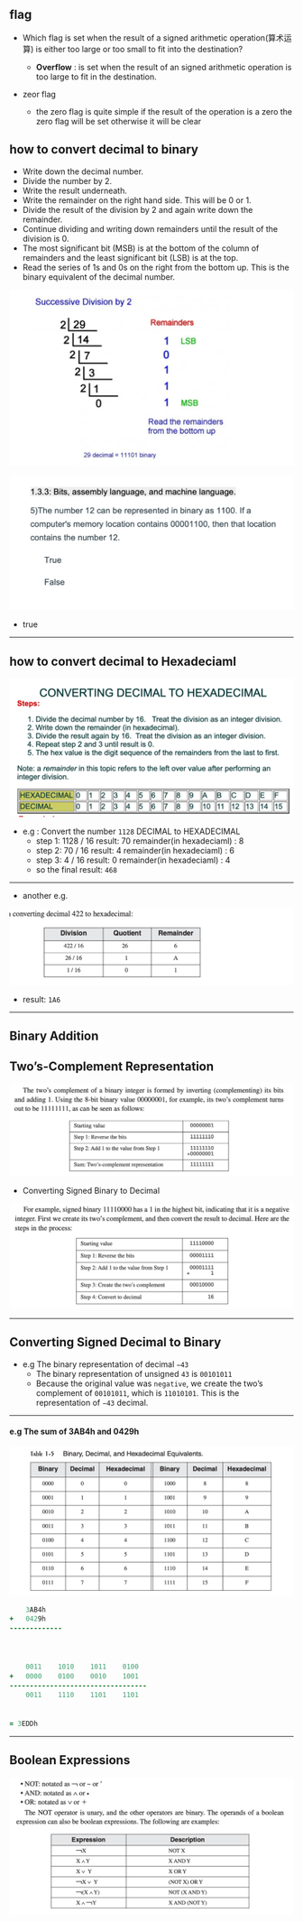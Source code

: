 ## flag

- Which flag is set when the result of a signed arithmetic operation(算术运算) is either too large or 
  too small to fit into the destination?
  - **Overflow** : is set when the result of an signed arithmetic operation is too large to fit in the 
    destination.



- zeor flag
  - the zero flag is quite simple if the result of the operation is a zero the zero flag will 
    be set otherwise it will be clear





## how to convert decimal to binary

- Write down the decimal number.
- Divide the number by 2.
- Write the result underneath.
- Write the remainder on the right hand side. This will be 0 or 1.
- Divide the result of the division by 2 and again write down the remainder.
- Continue dividing and writing down remainders until the result of the division is 0.
- The most significant bit (MSB) is at the bottom of the column of remainders and the least significant 
  bit (LSB) is at the top.
- Read the series of 1s and 0s on the right from the bottom up. This is the binary equivalent of the 
  decimal number.


![](img/2020-08-28-15-36-22.png)


![](img/2020-08-28-15-52-20.png)

- true

---

## how to convert decimal to Hexadeciaml

![](img/2020-08-29-18-09-24.png)

- e.g : Convert the number `1128` DECIMAL to HEXADECIMAL
  - step 1:  1128 / 16       result: 70           remainder(in hexadeciaml) : 8
  - step 2:  70 / 16       result: 4           remainder(in hexadeciaml) : 6
  - step 3:  4 / 16       result: 0           remainder(in hexadeciaml) : 4
  - so the final result: `468`

---

- another e.g.
  
![](img/2020-08-29-18-13-29.png)

- result: `1A6`

---



## Binary Addition



## Two’s-Complement Representation

![](img/2020-08-29-18-37-09.png)


- Converting Signed Binary to Decimal

![](img/2020-08-29-18-38-40.png)

---



## Converting Signed Decimal to Binary

- e.g The binary representation of decimal `−43`
  - The binary representation of unsigned `43` is `00101011`
  - Because the original value was `negative`, we create the two’s complement of `00101011`,
    which is `11010101`. This is the representation of `−43` decimal.


---


#### e.g The sum of 3AB4h and 0429h

![](img/2020-08-30-14-01-22.png)


```ruby
    3AB4h
+   0429h
-------------



    0011    1010    1011    0100
+   0000    0100    0010    1001
----------------------------------
    0011    1110    1101    1101


= 3EDDh
```

---


## Boolean Expressions

![](img/2020-08-30-14-06-13.png)




